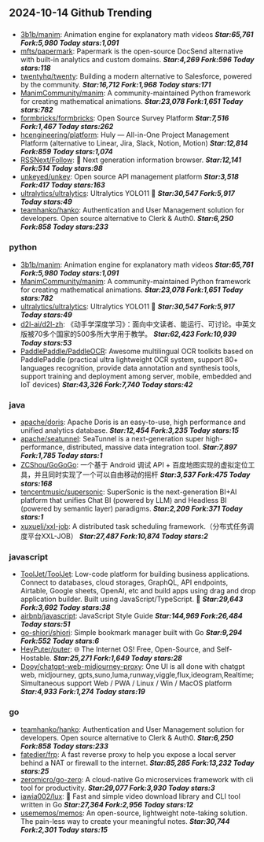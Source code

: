 ## 2024-10-14 Github Trending

### 
* [3b1b/manim](https://github.com/3b1b/manim): Animation engine for explanatory math videos ***Star:65,761 Fork:5,980 Today stars:1,091***
* [mfts/papermark](https://github.com/mfts/papermark): Papermark is the open-source DocSend alternative with built-in analytics and custom domains. ***Star:4,269 Fork:596 Today stars:118***
* [twentyhq/twenty](https://github.com/twentyhq/twenty): Building a modern alternative to Salesforce, powered by the community. ***Star:16,712 Fork:1,968 Today stars:171***
* [ManimCommunity/manim](https://github.com/ManimCommunity/manim): A community-maintained Python framework for creating mathematical animations. ***Star:23,078 Fork:1,651 Today stars:782***
* [formbricks/formbricks](https://github.com/formbricks/formbricks): Open Source Survey Platform ***Star:7,516 Fork:1,467 Today stars:262***
* [hcengineering/platform](https://github.com/hcengineering/platform): Huly — All-in-One Project Management Platform (alternative to Linear, Jira, Slack, Notion, Motion) ***Star:12,814 Fork:859 Today stars:1,074***
* [RSSNext/Follow](https://github.com/RSSNext/Follow): 🧡 Next generation information browser. ***Star:12,141 Fork:514 Today stars:98***
* [unkeyed/unkey](https://github.com/unkeyed/unkey): Open source API management platform ***Star:3,518 Fork:417 Today stars:163***
* [ultralytics/ultralytics](https://github.com/ultralytics/ultralytics): Ultralytics YOLO11 🚀 ***Star:30,547 Fork:5,917 Today stars:49***
* [teamhanko/hanko](https://github.com/teamhanko/hanko): Authentication and User Management solution for developers. Open source alternative to Clerk & Auth0. ***Star:6,250 Fork:858 Today stars:233***

### python
* [3b1b/manim](https://github.com/3b1b/manim): Animation engine for explanatory math videos ***Star:65,761 Fork:5,980 Today stars:1,091***
* [ManimCommunity/manim](https://github.com/ManimCommunity/manim): A community-maintained Python framework for creating mathematical animations. ***Star:23,078 Fork:1,651 Today stars:782***
* [ultralytics/ultralytics](https://github.com/ultralytics/ultralytics): Ultralytics YOLO11 🚀 ***Star:30,547 Fork:5,917 Today stars:49***
* [d2l-ai/d2l-zh](https://github.com/d2l-ai/d2l-zh): 《动手学深度学习》：面向中文读者、能运行、可讨论。中英文版被70多个国家的500多所大学用于教学。 ***Star:62,423 Fork:10,939 Today stars:53***
* [PaddlePaddle/PaddleOCR](https://github.com/PaddlePaddle/PaddleOCR): Awesome multilingual OCR toolkits based on PaddlePaddle (practical ultra lightweight OCR system, support 80+ languages recognition, provide data annotation and synthesis tools, support training and deployment among server, mobile, embedded and IoT devices) ***Star:43,326 Fork:7,740 Today stars:42***

### java
* [apache/doris](https://github.com/apache/doris): Apache Doris is an easy-to-use, high performance and unified analytics database. ***Star:12,454 Fork:3,235 Today stars:15***
* [apache/seatunnel](https://github.com/apache/seatunnel): SeaTunnel is a next-generation super high-performance, distributed, massive data integration tool. ***Star:7,897 Fork:1,785 Today stars:1***
* [ZCShou/GoGoGo](https://github.com/ZCShou/GoGoGo): 一个基于 Android 调试 API + 百度地图实现的虚拟定位工具，并且同时实现了一个可以自由移动的摇杆 ***Star:3,537 Fork:475 Today stars:168***
* [tencentmusic/supersonic](https://github.com/tencentmusic/supersonic): SuperSonic is the next-generation BI+AI platform that unifies Chat BI (powered by LLM) and Headless BI (powered by semantic layer) paradigms. ***Star:2,209 Fork:371 Today stars:1***
* [xuxueli/xxl-job](https://github.com/xuxueli/xxl-job): A distributed task scheduling framework.（分布式任务调度平台XXL-JOB） ***Star:27,487 Fork:10,874 Today stars:2***

### javascript
* [ToolJet/ToolJet](https://github.com/ToolJet/ToolJet): Low-code platform for building business applications. Connect to databases, cloud storages, GraphQL, API endpoints, Airtable, Google sheets, OpenAI, etc and build apps using drag and drop application builder. Built using JavaScript/TypeScript. 🚀 ***Star:29,643 Fork:3,692 Today stars:38***
* [airbnb/javascript](https://github.com/airbnb/javascript): JavaScript Style Guide ***Star:144,969 Fork:26,484 Today stars:51***
* [go-shiori/shiori](https://github.com/go-shiori/shiori): Simple bookmark manager built with Go ***Star:9,294 Fork:552 Today stars:6***
* [HeyPuter/puter](https://github.com/HeyPuter/puter): 🌐 The Internet OS! Free, Open-Source, and Self-Hostable. ***Star:25,271 Fork:1,649 Today stars:28***
* [Dooy/chatgpt-web-midjourney-proxy](https://github.com/Dooy/chatgpt-web-midjourney-proxy): One UI is all done with chatgpt web, midjourney, gpts,suno,luma,runway,viggle,flux,ideogram,Realtime; Simultaneous support Web / PWA / Linux / Win / MacOS platform ***Star:4,933 Fork:1,274 Today stars:19***

### go
* [teamhanko/hanko](https://github.com/teamhanko/hanko): Authentication and User Management solution for developers. Open source alternative to Clerk & Auth0. ***Star:6,250 Fork:858 Today stars:233***
* [fatedier/frp](https://github.com/fatedier/frp): A fast reverse proxy to help you expose a local server behind a NAT or firewall to the internet. ***Star:85,285 Fork:13,232 Today stars:25***
* [zeromicro/go-zero](https://github.com/zeromicro/go-zero): A cloud-native Go microservices framework with cli tool for productivity. ***Star:29,077 Fork:3,930 Today stars:3***
* [iawia002/lux](https://github.com/iawia002/lux): 👾 Fast and simple video download library and CLI tool written in Go ***Star:27,364 Fork:2,956 Today stars:12***
* [usememos/memos](https://github.com/usememos/memos): An open-source, lightweight note-taking solution. The pain-less way to create your meaningful notes. ***Star:30,744 Fork:2,301 Today stars:15***
